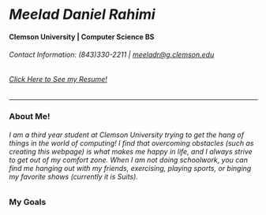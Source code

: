 <!---
Headings
# heading 1
## Heading 2
### Heading 3
#### Heading 4
##### Heading 5
###### Heading 6
-->

<!---
Styles

[bold text]
**enter text here**

[italic text]
*enter text here*

[bold & italic]
***enter text here***

[block quotes]
>enter text here

[Lists]
1. enter text
2. enter text

- enter item
- enter item
or
- enter item
  -
indented item
  -
another indented item

[Starting lists with numbers]
- 1968\ was the best year

[Imaging]
1. Open the file containing the Linux mascot.
2. Marvel at its beauty.

    ![Tux, the Linux mascot](/assets/images/tux.png)

3. Close the file.

[Horizontal Rules]
---

[Email Addresses & URLS]
<enter email address>
-->
# ***Meelad Daniel Rahimi***
#### **Clemson University | Computer Science BS**
###### *Contact Information: (843)330-2211 | <meeladr@g.clemson.edu>*
###### [*Click Here to See my Resume!*][1]
[1]: https://docs.google.com/document/d/1UkHA1bRVXrWOSeB0v8HuFMrc7Y1YjaWx/edit?usp=sharing&ouid=114430799450490931044&rtpof=true&sd=true

---
### **About Me!**
###### I am a third year student at Clemson University trying to get the hang of things in the world of computing! I find that overcoming obstacles (such as creating this webpage) is what makes me happy in life, and I always strive to get out of my comfort zone. When I am not doing schoolwork, you can find me hanging out with my friends, exercising, playing sports, or binging my favorite shows (currently it is Suits). 

### **My Goals**





